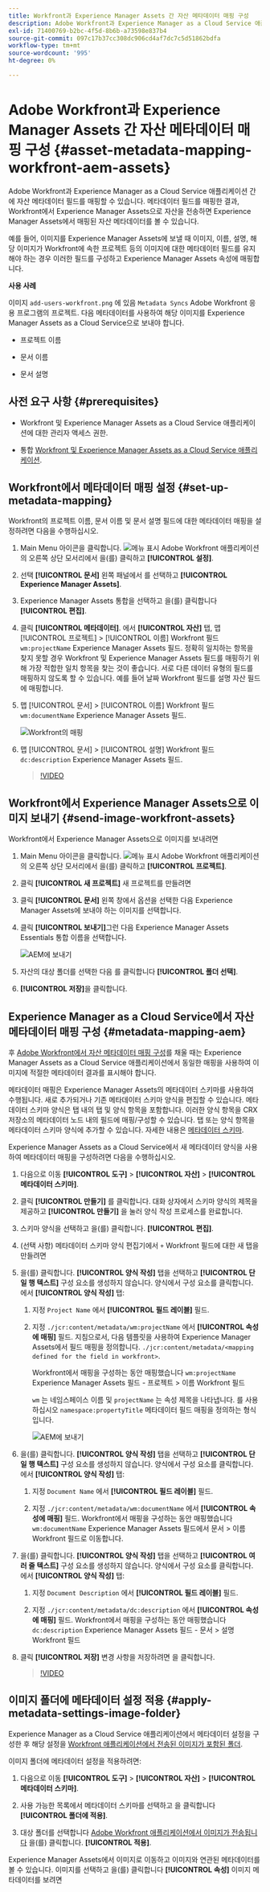 ```yaml
---
title: Workfront과 Experience Manager Assets 간 자산 메타데이터 매핑 구성
description: Adobe Workfront과 Experience Manager as a Cloud Service 애플리케이션 간에 자산 메타데이터 필드를 매핑합니다. 메타데이터 필드를 매핑한 결과, Workfront에서 Experience Manager Assets으로 자산을 전송하면 Experience Manager Assets에서 매핑된 자산 메타데이터를 볼 수 있습니다.
exl-id: 71400769-b2bc-4f5d-8b6b-a73598e837b4
source-git-commit: 097c17b37cc308dc906cd4af7dc7c5d51862bdfa
workflow-type: tm+mt
source-wordcount: '995'
ht-degree: 0%

---
```


# Adobe Workfront과 Experience Manager Assets 간 자산 메타데이터 매핑 구성 {#asset-metadata-mapping-workfront-aem-assets}

Adobe Workfront과 Experience Manager as a Cloud Service 애플리케이션 간에 자산 메타데이터 필드를 매핑할 수 있습니다. 메타데이터 필드를 매핑한 결과, Workfront에서 Experience Manager Assets으로 자산을 전송하면 Experience Manager Assets에서 매핑된 자산 메타데이터를 볼 수 있습니다.

예를 들어, 이미지를 Experience Manager Assets에 보낼 때 이미지, 이름, 설명, 해당 이미지가 Workfront에 속한 프로젝트 등의 이미지에 대한 메타데이터 필드를 유지해야 하는 경우 이러한 필드를 구성하고 Experience Manager Assets 속성에 매핑합니다.

**사용 사례**

이미지 `add-users-workfront.png` 에 있음 `Metadata Syncs` Adobe Workfront 응용 프로그램의 프로젝트. 다음 메타데이터를 사용하여 해당 이미지를 Experience Manager Assets as a Cloud Service으로 보내야 합니다.

* 프로젝트 이름

* 문서 이름

* 문서 설명

## 사전 요구 사항 {#prerequisites}

* Workfront 및 Experience Manager Assets as a Cloud Service 애플리케이션에 대한 관리자 액세스 권한.

* 통합 [Workfront 및 Experience Manager Assets as a Cloud Service 애플리케이션](https://one.workfront.com/s/document-item?bundleId=the-new-workfront-experience&amp;topicId=Content%2FDocuments%2FAdobe_Workfront_for_Experience_Manager_Assets_Essentials%2Fsetup-asset-essentials.htm&amp;_LANG=enus).

## Workfront에서 메타데이터 매핑 설정 {#set-up-metadata-mapping}

Workfront의 프로젝트 이름, 문서 이름 및 문서 설명 필드에 대한 메타데이터 매핑을 설정하려면 다음을 수행하십시오.

1. Main Menu 아이콘을 클릭합니다. ![메뉴 표시](assets/show-menu.svg) Adobe Workfront 애플리케이션의 오른쪽 상단 모서리에서 을(를) 클릭하고 **[!UICONTROL 설정]**.

1. 선택 **[!UICONTROL 문서]** 왼쪽 패널에서 를 선택하고 **[!UICONTROL Experience Manager Assets]**.

1. Experience Manager Assets 통합을 선택하고 을(를) 클릭합니다 **[!UICONTROL 편집]**.

1. 클릭 **[!UICONTROL 메타데이터]**. 에서 **[!UICONTROL 자산]** 탭, 맵 [!UICONTROL 프로젝트] > [!UICONTROL 이름] Workfront 필드 `wm:projectName` Experience Manager Assets 필드. 정확히 일치하는 항목을 찾지 못할 경우 Workfront 및 Experience Manager Assets 필드를 매핑하기 위해 가장 적합한 일치 항목을 찾는 것이 좋습니다. 서로 다른 데이터 유형의 필드를 매핑하지 않도록 할 수 있습니다. 예를 들어 날짜 Workfront 필드를 설명 자산 필드에 매핑합니다.
1. 맵 [!UICONTROL 문서] > [!UICONTROL 이름] Workfront 필드 `wm:documentName` Experience Manager Assets 필드.

   ![Workfront의 매핑](assets/workfront-metadata-mapping.png)

1. 맵 [!UICONTROL 문서] > [!UICONTROL 설명] Workfront 필드 `dc:description` Experience Manager Assets 필드.

   >[!VIDEO](https://video.tv.adobe.com/v/344255)

## Workfront에서 Experience Manager Assets으로 이미지 보내기 {#send-image-workfront-assets}

Workfront에서 Experience Manager Assets으로 이미지를 보내려면

1. Main Menu 아이콘을 클릭합니다. ![메뉴 표시](assets/show-menu.svg) Adobe Workfront 애플리케이션의 오른쪽 상단 모서리에서 을(를) 클릭하고 **[!UICONTROL 프로젝트]**.

1. 클릭 **[!UICONTROL 새 프로젝트]** 새 프로젝트를 만들려면

1. 클릭 **[!UICONTROL 문서]** 왼쪽 창에서 옵션을 선택한 다음 Experience Manager Assets에 보내야 하는 이미지를 선택합니다.

1. 클릭 **[!UICONTROL 보내기]**&#x200B;그런 다음 Experience Manager Assets Essentials 통합 이름을 선택합니다.

   ![AEM에 보내기](assets/send-to-aem.png)

1. 자산의 대상 폴더를 선택한 다음 를 클릭합니다 **[!UICONTROL 폴더 선택]**.

1. **[!UICONTROL 저장]**&#x200B;을 클릭합니다.

## Experience Manager as a Cloud Service에서 자산 메타데이터 매핑 구성 {#metadata-mapping-aem}

후 [Adobe Workfront에서 자산 메타데이터 매핑 구성](#set-up-metadata-mapping)를 채울 때는 Experience Manager Assets as a Cloud Service 애플리케이션에서 동일한 매핑을 사용하여 이미지에 적절한 메타데이터 결과를 표시해야 합니다.

메타데이터 매핑은 Experience Manager Assets의 메타데이터 스키마를 사용하여 수행됩니다. 새로 추가되거나 기존 메타데이터 스키마 양식을 편집할 수 있습니다. 메타데이터 스키마 양식은 탭 내의 탭 및 양식 항목을 포함합니다. 이러한 양식 항목을 CRX 저장소의 메타데이터 노드 내의 필드에 매핑/구성할 수 있습니다. 탭 또는 양식 항목을 메타데이터 스키마 양식에 추가할 수 있습니다. 자세한 내용은 [메타데이터 스키마](metadata-schemas.md).

Experience Manager Assets as a Cloud Service에서 새 메타데이터 양식을 사용하여 메타데이터 매핑을 구성하려면 다음을 수행하십시오.

1. 다음으로 이동 **[!UICONTROL 도구]** > **[!UICONTROL 자산]** > **[!UICONTROL 메타데이터 스키마]**.

1. 클릭 **[!UICONTROL 만들기]** 를 클릭합니다. 대화 상자에서 스키마 양식의 제목을 제공하고 **[!UICONTROL 만들기]** 을 눌러 양식 작성 프로세스를 완료합니다.

1. 스키마 양식을 선택하고 을(를) 클릭합니다. **[!UICONTROL 편집]**.

1. (선택 사항) 메타데이터 스키마 양식 편집기에서 `+` Workfront 필드에 대한 새 탭을 만들려면

1. 을(를) 클릭합니다. **[!UICONTROL 양식 작성]** 탭을 선택하고 **[!UICONTROL 단일 행 텍스트]** 구성 요소를 생성하지 않습니다. 양식에서 구성 요소를 클릭합니다. 에서 **[!UICONTROL 양식 작성]** 탭:

   1. 지정 `Project Name` 에서 **[!UICONTROL 필드 레이블]** 필드.

   1. 지정 `./jcr:content/metadata/wm:projectName` 에서 **[!UICONTROL 속성에 매핑]** 필드. 지침으로서, 다음 템플릿을 사용하여 Experience Manager Assets에서 필드 매핑을 정의합니다.
      `./jcr:content/metadata/<mapping defined for the field in workfront>`.

      Workfront에서 매핑을 구성하는 동안 매핑했습니다 `wm:projectName` Experience Manager Assets 필드 - 프로젝트 > 이름 Workfront 필드

      `wm` 는 네임스페이스 이름 및 `projectName` 는 속성 제목을 나타냅니다. 를 사용하십시오 `namespace:propertyTitle` 메타데이터 필드 매핑을 정의하는 형식입니다.

      ![AEM에 보내기](assets/metadata-schema-mapping.png)

1. 을(를) 클릭합니다. **[!UICONTROL 양식 작성]** 탭을 선택하고 **[!UICONTROL 단일 행 텍스트]** 구성 요소를 생성하지 않습니다. 양식에서 구성 요소를 클릭합니다. 에서 **[!UICONTROL 양식 작성]** 탭:

   1. 지정 `Document Name` 에서 **[!UICONTROL 필드 레이블]** 필드.

   1. 지정 `./jcr:content/metadata/wm:documentName` 에서 **[!UICONTROL 속성에 매핑]** 필드.
Workfront에서 매핑을 구성하는 동안 매핑했습니다 `wm:documentName` Experience Manager Assets 필드에서 문서 > 이름 Workfront 필드로 이동합니다.

1. 을(를) 클릭합니다. **[!UICONTROL 양식 작성]** 탭을 선택하고 **[!UICONTROL 여러 줄 텍스트]** 구성 요소를 생성하지 않습니다. 양식에서 구성 요소를 클릭합니다. 에서 **[!UICONTROL 양식 작성]** 탭:

   1. 지정 `Document Description` 에서 **[!UICONTROL 필드 레이블]** 필드.

   1. 지정 `./jcr:content/metadata/dc:description` 에서 **[!UICONTROL 속성에 매핑]** 필드.
Workfront에서 매핑을 구성하는 동안 매핑했습니다 `dc:description` Experience Manager Assets 필드 - 문서 > 설명 Workfront 필드

1. 클릭 **[!UICONTROL 저장]** 변경 사항을 저장하려면 을 클릭합니다.

   >[!VIDEO](https://video.tv.adobe.com/v/344314)

## 이미지 폴더에 메타데이터 설정 적용 {#apply-metadata-settings-image-folder}

Experience Manager as a Cloud Service 애플리케이션에서 메타데이터 설정을 구성한 후 해당 설정을 [Workfront 애플리케이션에서 전송된 이미지가 포함된 폴더](#send-image-workfront-assets).

이미지 폴더에 메타데이터 설정을 적용하려면:

1. 다음으로 이동 **[!UICONTROL 도구]** > **[!UICONTROL 자산]** > **[!UICONTROL 메타데이터 스키마]**.

1. 사용 가능한 목록에서 메타데이터 스키마를 선택하고 을 클릭합니다 **[!UICONTROL 폴더에 적용]**.

1. 대상 폴더를 선택합니다 [Adobe Workfront 애플리케이션에서 이미지가 전송됩니다](#send-image-workfront-assets) 을(를) 클릭합니다. **[!UICONTROL 적용]**.

Experience Manager Assets에서 이미지로 이동하고 이미지와 연관된 메타데이터를 볼 수 있습니다. 이미지를 선택하고 을(를) 클릭합니다 **[!UICONTROL 속성]** 이미지 메타데이터를 보려면
